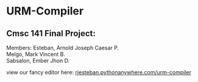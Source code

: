 # URM-Compiler
## Cmsc 141 Final Project:  
  

Members: 
Esteban, Arnold Joseph Caesar P.  
Melgo, Mark Vincent B.  
Sabsalon, Ember Jhon D.  


view our fancy editor here: [rjesteban.pythonanywhere.com/urm-compiler](rjesteban.pythonanywhere.com/urm-compiler)